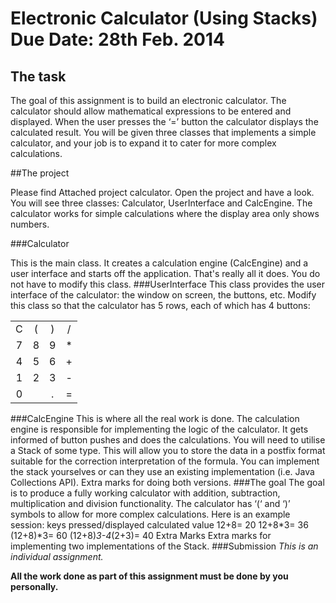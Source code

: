 Electronic Calculator (Using Stacks) Due Date: 28th Feb. 2014
====



The task
---

The goal of this assignment is to build an electronic calculator. The calculator should allow mathematical expressions to be entered and displayed. When the user presses the ‘=’ button the calculator displays the calculated result. You will be given three classes that implements a simple calculator, and your job is to expand it to cater for more complex calculations.


##The project


Please find Attached project calculator. Open the project and have a look. You will see three classes: Calculator, UserInterface and CalcEngine. The calculator works for simple calculations where the display area only shows numbers.

###Calculator


This is the main class. It creates a calculation engine (CalcEngine) and a user interface and starts off the application. That's really all it does. You do not have to modify this class.
###UserInterface
This class provides the user interface of the calculator: the window on screen, the buttons, etc. Modify this class so that the calculator has 5 rows, each of which has 4 buttons:

|  |  |  |   |
|:-------------:|:-------------:|:-------------:|:-------------:|
| C | ( | ) | / |
| 7 | 8 | 9 | * |
| 4 | 5 | 6 | + |
| 1 | 2 | 3 | - |
| 0 |   | . | = |

###CalcEngine
This is where all the real work is done. The calculation engine is responsible for implementing the logic of the calculator. It gets informed of button pushes and does the calculations.
You will need to utilise a Stack of some type. This will allow you to store the data in a postfix format suitable for the correction interpretation of the formula. You can implement the stack yourselves or can they use an existing implementation (i.e. Java Collections API). Extra marks for doing both versions.
###The goal 
The goal is to produce a fully working calculator with addition, subtraction, multiplication and division functionality. The calculator has ‘(‘ and ‘)’ symbols to allow for more complex calculations. Here is an example session:
keys pressed/displayed calculated value 12+8= 20
12+8*3= 36
(12+8)*3= 60
(12+8)*3-4*(2+3)= 40
Extra Marks
Extra marks for implementing two implementations of the Stack.
###Submission 
*This is an individual assignment.* 

**All the work done as part of this assignment must be done by you personally.**